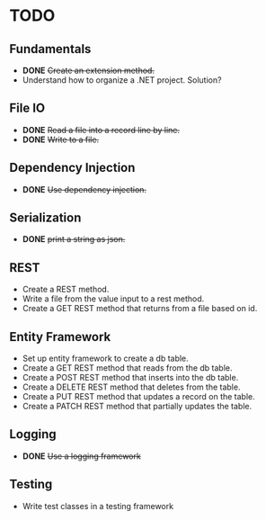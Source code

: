 # TODO

## Fundamentals
* **DONE** ~~Create an extension method.~~
* Understand how to organize a .NET project. Solution?

## File IO
* **DONE** ~~Read a file into a record line by line.~~
* **DONE** ~~Write to a file.~~

## Dependency Injection
* **DONE** ~~Use dependency injection.~~

## Serialization
* **DONE** ~~print a string as json.~~

## REST
* Create a REST method.
* Write a file from the value input to a rest method.
* Create a GET REST method that returns from a file based on id.

## Entity Framework
* Set up entity framework to create a db table.
* Create a GET REST method that reads from the db table.
* Create a POST REST method that inserts into the db table.
* Create a DELETE REST method that deletes from the table.
* Create a PUT REST method that updates a record on the table.
* Create a PATCH REST method that partially updates the table.

## Logging
* **DONE** ~~Use a logging framework~~

## Testing
* Write test classes in a testing framework